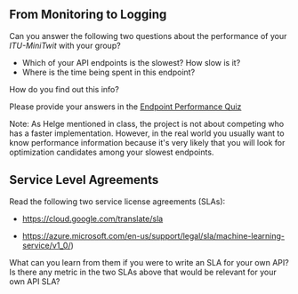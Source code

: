 ## From Monitoring to Logging

Can you answer the following two questions about the performance of your _ITU-MiniTwit_ with your group?

  * Which of your API endpoints is the slowest? How slow is it?
  * Where is the time being spent in this endpoint?

How do you find out this info?

Please provide your answers in the [Endpoint Performance Quiz](https://docs.google.com/forms/d/1HpGn7KnHeq2-Ivebk8ghQ942gi7wh2-0iXJouPzIvNY/edit)

Note: As Helge mentioned in class, the project is not about competing who has a faster implementation. However, in the real world you usually want to know performance information because it's very likely that you will look for optimization candidates among your slowest endpoints.



## Service Level Agreements


Read the following two service license agreements (SLAs):

- https://cloud.google.com/translate/sla

- https://azure.microsoft.com/en-us/support/legal/sla/machine-learning-service/v1_0/)

What can you learn from them if you were to write an SLA for your own API?
Is there any metric in the two SLAs above that would be relevant for your own API SLA?

